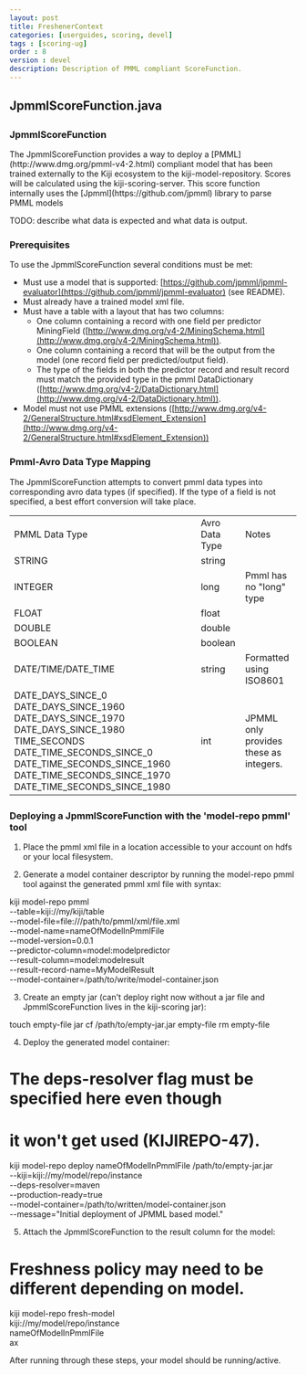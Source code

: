 ```yaml
---
layout: post
title: FreshenerContext
categories: [userguides, scoring, devel]
tags : [scoring-ug]
order : 8
version : devel
description: Description of PMML compliant ScoreFunction.
---
```


<div id="accordion-container">
  <h2 class="accordion-header"> JpmmlScoreFunction.java </h2>
    <div class="accordion-content">
    <script src="http://gist-it.appspot.com/github/kijiproject/kiji-scoring/raw/{{site.scoring_devel_branch}}/src/main/java/org/kiji/scoring/lib/JpmmlScoreFunction.java"> </script>
  </div>
</div>

<h3 style="margin-top:0px;padding-top:10px;"> JpmmlScoreFunction </h3>
The JpmmlScoreFunction provides a way to deploy a [PMML](http://www.dmg.org/pmml-v4-2.html) compliant model that has been trained externally to the Kiji ecosystem to the kiji-model-repository. Scores will be calculated using the kiji-scoring-server. This score function internally uses the [Jpmml](https://github.com/jpmml) library to parse PMML models

TODO: describe what data is expected and what data is output.

<h3 style="margin-top:0px;padding-top:10px;"> Prerequisites </h3>
To use the JpmmlScoreFunction several conditions must be met:

* Must use a model that is supported: [https://github.com/jpmml/jpmml-evaluator](https://github.com/jpmml/jpmml-evaluator) (see README).
* Must already have a trained model xml file.
* Must have a table with a layout that has two columns:
    * One column containing a record with one field per predictor MiningField ([http://www.dmg.org/v4-2/MiningSchema.html](http://www.dmg.org/v4-2/MiningSchema.html)).
    * One column containing a record that will be the output from the model (one record field per predicted/output field).
    * The type of the fields in both the predictor record and result record must match the provided type in the pmml DataDictionary ([http://www.dmg.org/v4-2/DataDictionary.html](http://www.dmg.org/v4-2/DataDictionary.html)).
* Model must not use PMML extensions ([http://www.dmg.org/v4-2/GeneralStructure.html#xsdElement_Extension](http://www.dmg.org/v4-2/GeneralStructure.html#xsdElement_Extension))

<h3 style="margin-top:0px;padding-top:10px;"> Pmml-Avro Data Type Mapping </h3>
The JpmmlScoreFunction attempts to convert pmml data types into corresponding avro data types (if specified). If the type of a field is not specified, a best effort conversion will take place.

<table>
  <tr>
    <td>PMML Data Type</td>
    <td>Avro Data Type</td>
    <td>Notes</td>
  </tr>
  <tr>
    <td>STRING</td>
    <td>string</td>
    <td></td>
  </tr>
  <tr>
    <td>INTEGER</td>
    <td>long</td>
    <td>Pmml has no "long" type</td>
  </tr>
  <tr>
    <td>FLOAT</td>
    <td>float</td>
    <td></td>
  </tr>
  <tr>
    <td>DOUBLE</td>
    <td>double</td>
    <td></td>
  </tr>
  <tr>
    <td>BOOLEAN</td>
    <td>boolean</td>
    <td></td>
  </tr>
  <tr>
    <td>DATE/TIME/DATE_TIME</td>
    <td>string</td>
    <td>Formatted using ISO8601</td>
  </tr>
  <tr>
    <td>DATE_DAYS_SINCE_0DATE_DAYS_SINCE_1960
DATE_DAYS_SINCE_1970
DATE_DAYS_SINCE_1980
TIME_SECONDS
DATE_TIME_SECONDS_SINCE_0
DATE_TIME_SECONDS_SINCE_1960
DATE_TIME_SECONDS_SINCE_1970
DATE_TIME_SECONDS_SINCE_1980</td>
    <td>int</td>
    <td>JPMML only provides these as integers.</td>
  </tr>
</table>


<h3 style="margin-top:0px;padding-top:10px;"> Deploying a JpmmlScoreFunction with the 'model-repo pmml' tool </h3>

1. Place the pmml xml file in a location accessible to your account on hdfs or your local filesystem.

2. Generate a model container descriptor by running the model-repo pmml tool against the generated pmml xml file with syntax:kiji model-repo pmml \    --table=kiji://my/kiji/table \    --model-file=file:///path/to/pmml/xml/file.xml \    --model-name=nameOfModelInPmmlFile \    --model-version=0.0.1 \    --predictor-column=model:modelpredictor \    --result-column=model:modelresult \    --result-record-name=MyModelResult \    --model-container=/path/to/write/model-container.json

3. Create an empty jar (can't deploy right now without a jar file and JpmmlScoreFunction lives in the kiji-scoring jar):touch empty-filejar cf /path/to/empty-jar.jar empty-filerm empty-file

4. Deploy the generated model container:# The deps-resolver flag must be specified here even though# it won't get used (KIJIREPO-47).kiji model-repo deploy nameOfModelInPmmlFile /path/to/empty-jar.jar \    --kiji=kiji://my/model/repo/instance \    --deps-resolver=maven \    --production-ready=true \    --model-container=/path/to/written/model-container.json \    --message="Initial deployment of JPMML based model."

5. Attach the JpmmlScoreFunction to the result column for the model:# Freshness policy may need to be different depending on model.kiji model-repo fresh-model \    kiji://my/model/repo/instance \    nameOfModelInPmmlFile \    ax

After running through these steps, your model should be running/active.

